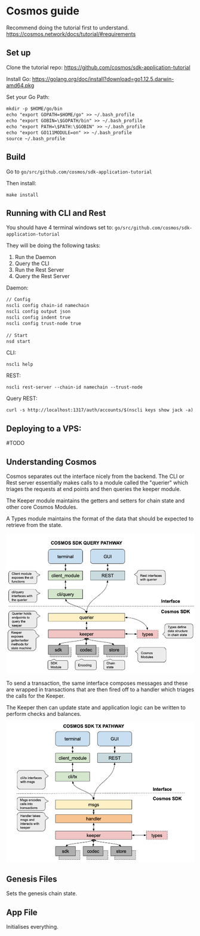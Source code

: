 # Cosmos guide

Recommend doing the tutorial first to understand.
https://cosmos.network/docs/tutorial/#requirements


## Set up

Clone the tutorial repo:
https://github.com/cosmos/sdk-application-tutorial


Install Go:
https://golang.org/doc/install?download=go1.12.5.darwin-amd64.pkg

Set your Go Path:
```
mkdir -p $HOME/go/bin
echo "export GOPATH=$HOME/go" >> ~/.bash_profile
echo "export GOBIN=\$GOPATH/bin" >> ~/.bash_profile
echo "export PATH=\$PATH:\$GOBIN" >> ~/.bash_profile
echo "export GO111MODULE=on" >> ~/.bash_profile
source ~/.bash_profile
```

## Build

Go to `go/src/github.com/cosmos/sdk-application-tutorial`

Then install:
```
make install
```

## Running with CLI and Rest

You should have 4 terminal windows set to: `go/src/github.com/cosmos/sdk-application-tutorial`

They will be doing the following tasks:
1. Run the Daemon
2. Query the CLI
3. Run the Rest Server
4. Query the Rest Server

Daemon:
```
// Config
nscli config chain-id namechain
nscli config output json
nscli config indent true
nscli config trust-node true

// Start
nsd start
```

CLI:
```
nscli help
```

REST:
```
nscli rest-server --chain-id namechain --trust-node
```

Query REST:
```
curl -s http://localhost:1317/auth/accounts/$(nscli keys show jack -a)
```


## Deploying to a VPS:

#TODO

## Understanding Cosmos

Cosmos separates out the interface nicely from the backend. The CLI or Rest server essentially makes calls to a module called the "querier" which triages the requests at end points and then queries the keeper module. 

The Keeper module maintains the getters and setters for chain state and other core Cosmos Modules. 

A Types module maintains the format of the data that should be expected to retrieve from the state. 


![Cosmos Query Pathway](https://github.com/jpthor/blockchain/blob/master/images/cosmos-query-pathway.png)


To send a transaction, the same interface composes messages and these are wrapped in transactions that are then fired off to a handler which triages the calls for the Keeper. 

The Keeper then can update state and application logic can be written to perform checks and balances. 


![Cosmos Tx Pathway](https://github.com/jpthor/blockchain/blob/master/images/cosmos-tx-pathway.png)

## Genesis Files

Sets the genesis chain state. 

## App File

Initialises everything. 
